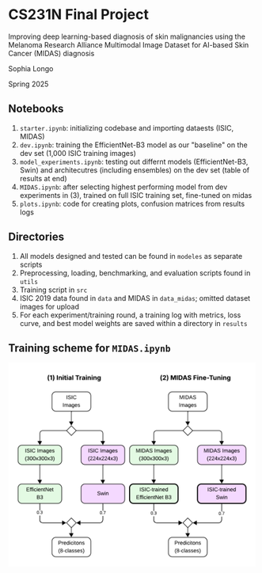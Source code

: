 # CS231N Final Project 

Improving deep learning-based diagnosis of skin malignancies using the Melanoma Research Alliance Multimodal Image Dataset for AI-based Skin Cancer (MIDAS) diagnosis

Sophia Longo

Spring 2025

## Notebooks
1. `starter.ipynb`: initializing codebase and importing dataests (ISIC, MIDAS)
2. `dev.ipynb`: training the EfficientNet-B3 model as our "baseline" on the dev set (1,000 ISIC training images)
3. `model_experiments.ipynb`: testing out differnt models (EfficientNet-B3, Swin) and architecutres (including ensembles) on the dev set (table of results at end)
4. `MIDAS.ipynb`: after selecting highest performing model from dev experiments in (3), trained on full ISIC training set, fine-tuned on midas
5. `plots.ipynb`: code for creating plots, confusion matrices from results logs 

## Directories
1. All models designed and tested can be found in `modeles` as separate scripts
2. Preprocessing, loading, benchmarking, and evaluation scripts found in `utils`
3. Training script in `src`
4. ISIC 2019 data found in `data` and MIDAS in `data_midas`; omitted dataset images for upload
5. For each experiment/training round, a training log with metrics, loss curve, and best model weights are saved within a directory in `results`

## Training scheme for `MIDAS.ipynb`

<img src="training-procedure.png" alt="Model Training Scheme" width="500"/>

